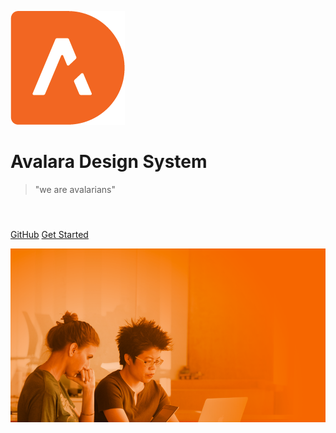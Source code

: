 
![logo](./media/AvalaraDS.png)

# Avalara Design System

> "we are avalarians"

#### &nbsp;

[GitHub](https://github.com/hygorbudny/AvalaraDS/)
[Get Started](#AvalaraDS)

<!-- background image -->
![](./media/cover.png)